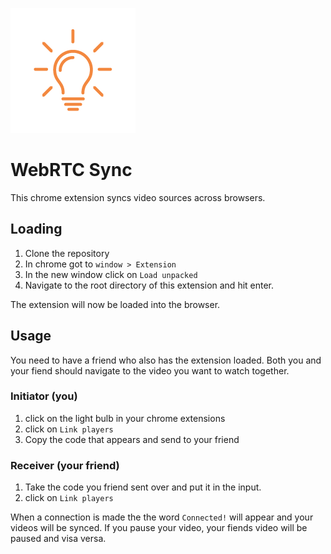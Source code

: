 ![Light bulb](https://github.com/zakstal/webRTCSync/blob/master/img/icon128.png)
# WebRTC Sync

This chrome extension syncs video sources across browsers.

## Loading

1. Clone the repository
2. In chrome got to `window > Extension`
3. In the new window click on `Load unpacked`
4. Navigate to the root directory of this extension and hit enter.

The extension will now be loaded into the browser.


## Usage

You need to have a friend who also has the extension loaded.
Both you and your fiend should navigate to the video you want to watch together.

### Initiator (you)
1. click on the light bulb in your chrome extensions
2. click on `Link players`
3. Copy the code that appears and send to your friend

### Receiver (your friend)
1. Take the code you friend sent over and put it in the input.
3. click on `Link players`

When a connection is made the the word `Connected!` will appear and your videos will be synced.
If you pause your video, your fiends video will be paused and visa versa.


